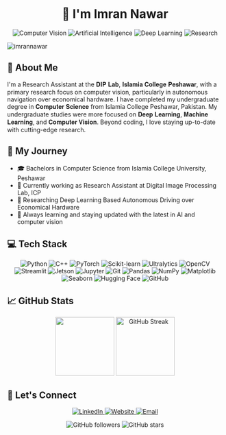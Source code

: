 <a href="https://imrannawar.netlify.app" style="text-decoration: none; color: inherit;"><h1 align="center">👋 I'm Imran Nawar</h1></a>

<p align="center">
  <img src="https://img.shields.io/badge/Computer%20Vision-🖥️-brightgreen" alt="Computer Vision">
  <img src="https://img.shields.io/badge/Artificial%20Intelligence-🤖-blue" alt="Artificial Intelligence">
  <img src="https://img.shields.io/badge/Deep%20Learning-🧠-orange" alt="Deep Learning">
  <img src="https://img.shields.io/badge/Research-📚-yellow" alt="Research">
</p>

<p align="left"> <img src="https://komarev.com/ghpvc/?username=imrannawar&label=Profile%20views&color=0e75b6&style=flat" alt="imrannawar" /> </p>

## 🚀 About Me

I'm a Research Assistant at the 𝐃𝐈𝐏 𝐋𝐚𝐛, 𝐈𝐬𝐥𝐚𝐦𝐢𝐚 𝐂𝐨𝐥𝐥𝐞𝐠𝐞 𝐏𝐞𝐬𝐡𝐚𝐰𝐚𝐫, with a primary research focus on computer vision, particularly in autonomous navigation over economical hardware.
I have completed my undergraduate degree in 𝐂𝐨𝐦𝐩𝐮𝐭𝐞𝐫 𝐒𝐜𝐢𝐞𝐧𝐜𝐞 from Islamia College Peshawar, Pakistan. My undergraduate studies were more focused on 𝐃𝐞𝐞𝐩 𝐋𝐞𝐚𝐫𝐧𝐢𝐧𝐠, 𝐌𝐚𝐜𝐡𝐢𝐧𝐞 𝐋𝐞𝐚𝐫𝐧𝐢𝐧𝐠, and 𝐂𝐨𝐦𝐩𝐮𝐭𝐞𝐫 𝐕𝐢𝐬𝐢𝐨𝐧.
Beyond coding, I love staying up-to-date with cutting-edge research.

## 🔭 My Journey

- 🎓 Bachelors in Computer Science from Islamia College University, Peshawar
- 💼 Currently working as Research Assistant at Digital Image Processing Lab, ICP
- 🔭 Researching Deep Learning Based Autonomous Driving over Economical Hardware
- 🌱 Always learning and staying updated with the latest in AI and computer vision

## 💻 Tech Stack

<p align="center">
    <!-- Programming Languages -->
    <img src="https://img.shields.io/badge/Python-3776AB?style=for-the-badge&logo=python&logoColor=white" alt="Python">
    <img src="https://img.shields.io/badge/C++-00599C?style=for-the-badge&logo=cplusplus&logoColor=white" alt="C++">
    <!-- ML/DL Frameworks -->
    <img src="https://img.shields.io/badge/PyTorch-EE4C2C?style=for-the-badge&logo=pytorch&logoColor=white" alt="PyTorch">
    <img src="https://img.shields.io/badge/scikit--learn-F7931E?style=for-the-badge&logo=scikit-learn&logoColor=white" alt="Scikit-learn">
    <img src="https://img.shields.io/badge/Ultralytics-000000?style=for-the-badge&logo=yolo&logoColor=white" alt="Ultralytics">
    <!-- Computer Vision -->
    <img src="https://img.shields.io/badge/OpenCV-5C3EE8?style=for-the-badge&logo=opencv&logoColor=white" alt="OpenCV">
    <img src="https://img.shields.io/badge/Streamlit-FF4B4B?style=for-the-badge&logo=streamlit&logoColor=white" alt="Streamlit">
    <img src="https://img.shields.io/badge/Jetson-76B900?style=for-the-badge&logo=nvidia&logoColor=white" alt="Jetson">
    <!-- Development Tools -->
    <img src="https://img.shields.io/badge/Jupyter-F37626?style=for-the-badge&logo=jupyter&logoColor=white" alt="Jupyter">
    <img src="https://img.shields.io/badge/Git-F05032?style=for-the-badge&logo=git&logoColor=white" alt="Git">
    <!-- Data Analysis -->
    <img src="https://img.shields.io/badge/Pandas-150458?style=for-the-badge&logo=pandas&logoColor=white" alt="Pandas">
    <img src="https://img.shields.io/badge/NumPy-013243?style=for-the-badge&logo=numpy&logoColor=white" alt="NumPy">
    <img src="https://img.shields.io/badge/Matplotlib-11557C?style=for-the-badge&logo=python&logoColor=white" alt="Matplotlib">
    <img src="https://img.shields.io/badge/Seaborn-3776AB?style=for-the-badge&logo=python&logoColor=white" alt="Seaborn">
    <!-- Cloud/Deployment -->
    <img src="https://img.shields.io/badge/Hugging_Face-FFB7C5?style=for-the-badge&logo=huggingface&logoColor=black" alt="Hugging Face">
    <img src="https://img.shields.io/badge/GitHub-181717?style=for-the-badge&logo=github&logoColor=white" alt="GitHub">
</p>


## &#x1f4c8; GitHub Stats

<div align="center">
    <img align="" height="137px" src="https://github-readme-stats.vercel.app/api?username=ImranNawar&hide_title=true&hide_border=true&show_icons=true&include_all_commits=true&line_height=21&bg_color=0,EC6C6C,FFD479,FFFC79,73FA79&theme=graywhite" />
    <img align="" height="137px" src="https://github-readme-streak-stats.herokuapp.com/?user=ImranNawar&hide_border=true&background=0,EC6C6C,FFD479,FFFC79,73FA79&theme=graywhite" alt="GitHub Streak" />
</div>


## 🤝 Let's Connect

<p align="center">
    <a href="https://linkedin.com/in/imran-nawar"><img src="https://img.shields.io/badge/LinkedIn-0077B5?style=for-the-badge&logo=linkedin&logoColor=white" alt="LinkedIn">
    </a>
    <a href="https://imrannawar.netlify.app/"><img src="https://img.shields.io/badge/Website-000000?style=for-the-badge&logo=About.me&logoColor=white" alt="Website">
    </a>
    <a href="mailto:imran1nawar@gmail.com"><img src="https://img.shields.io/badge/Email-D14836?style=for-the-badge&logo=gmail&logoColor=white" alt="Email">
    </a>
</p>

<p align="center">
  <img src="https://img.shields.io/github/followers/ImranNawar?style=social" alt="GitHub followers">
  <img src="https://img.shields.io/github/stars/ImranNawar?style=social" alt="GitHub stars">
</p>




<!--
**ImranNawar/ImranNawar** is a ✨ _special_ ✨ repository because its `README.md` (this file) appears on your GitHub profile.

Here are some ideas to get you started:

- 🔭 I’m currently working on ...
- 🌱 I’m currently learning ...
- 👯 I’m looking to collaborate on ...
- 🤔 I’m looking for help with ...
- 💬 Ask me about ...
- 📫 How to reach me: ...
- 😄 Pronouns: ...
- ⚡ Fun fact: ...👀
-->
